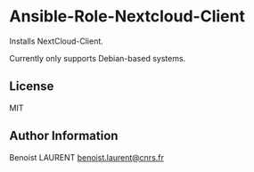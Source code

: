 Ansible-Role-Nextcloud-Client
=============================

Installs NextCloud-Client.

Currently only supports Debian-based systems.


License
-------

MIT


Author Information
------------------

Benoist LAURENT <benoist.laurent@cnrs.fr>

